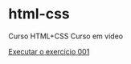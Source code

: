 # html-css
 Curso HTML+CSS Curso em video


<a href=Exercicios/desafio10/android.html>Executar o exercicio 001 </a>